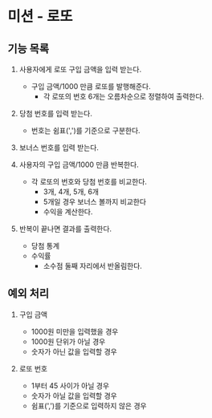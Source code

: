# 미션 - 로또

## 기능 목록

1. 사용자에게 로또 구입 금액을 입력 받는다.
    * 구입 금액/1000 만큼 로또를 발행해준다.
        - 각 로또의 번호 6개는 오름차순으로 정렬하여 출력한다.

2. 당첨 번호를 입력 받는다.
    * 번호는 쉼표(',')를 기준으로 구분한다.

3. 보너스 번호를 입력 받는다.

4. 사용자의 구입 금액/1000 만큼 반복한다.
    * 각 로또의 번호와 당첨 번호를 비교한다.
        - 3개, 4개, 5개, 6개
        - 5개일 경우 보너스 볼까지 비교한다
        - 수익을 계산한다.
    
5. 반복이 끝나면 결과를 출력한다.
    * 당첨 통계
    * 수익률
        - 소수점 둘째 자리에서 반올림한다.



## 예외 처리

1. 구입 금액
    * 1000원 미만을 입력했을 경우
    * 1000원 단위가 아닐 경우
    * 숫자가 아닌 값을 입력할 경우

2. 로또 번호
    * 1부터 45 사이가 아닐 경우
    * 숫자가 아닐 값을 입력할 경우
    * 쉼표(',')를 기준으로 입력하지 않은 경우


